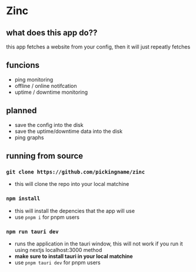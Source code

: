 # Zinc

## what does this app do??
this app fetches a website from your config, then it will just repeatly fetches

## funcions
- ping monitoring
- offline / online notifcation
- uptime / downtime monitoring

## planned
- save the config into the disk
- save the uptime/downtime data into the disk
- ping graphs

## running from source

### `git clone https://github.com/pickingname/zinc`
- this will clone the repo into your local matchine

### `npm install`
- this will install the depencies that the app will use
- use `pnpm i` for pnpm users

### `npm run tauri dev`
- runs the application in the tauri window, this will not work if you run it using nextjs localhost:3000 method
- **make sure to install tauri in your local matchine**
- use `pnpm tauri dev` for pnpm users
